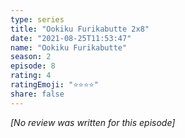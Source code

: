 ```yaml
---
type: series
title: "Ookiku Furikabutte 2x8"
date: "2021-08-25T11:53:47"
name: "Ookiku Furikabutte"
season: 2
episode: 8
rating: 4
ratingEmoji: "⭐️⭐️⭐️⭐️"
share: false
---
```


*[No review was written for this episode]*
